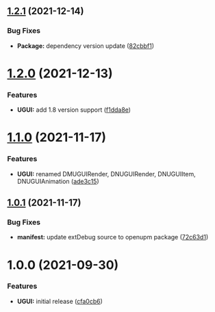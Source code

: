 ## [1.2.1](https://github.com/Iam1337/extDebug.UGUI/compare/v1.2.0...v1.2.1) (2021-12-14)


### Bug Fixes

* **Package:** dependency version update ([82cbbf1](https://github.com/Iam1337/extDebug.UGUI/commit/82cbbf13aa834e64d04df6a63b62fe2c464f2c2d))

# [1.2.0](https://github.com/Iam1337/extDebug.UGUI/compare/v1.1.0...v1.2.0) (2021-12-13)


### Features

* **UGUI:** add 1.8 version support ([f1dda8e](https://github.com/Iam1337/extDebug.UGUI/commit/f1dda8e536a82ae8dff8108931abf7b7a3cd9ec9))

# [1.1.0](https://github.com/Iam1337/extDebug.UGUI/compare/v1.0.1...v1.1.0) (2021-11-17)


### Features

* **UGUI:** renamed DMUGUIRender, DNUGUIRender, DNUGUIItem, DNUGUIAnimation ([ade3c15](https://github.com/Iam1337/extDebug.UGUI/commit/ade3c15834ec0a6e631ad1eb8dd5ce07d02ec3e2))

## [1.0.1](https://github.com/Iam1337/extDebug.UGUI/compare/v1.0.0...v1.0.1) (2021-11-17)


### Bug Fixes

* **manifest:** update extDebug source to openupm package ([72c63d1](https://github.com/Iam1337/extDebug.UGUI/commit/72c63d1d50ae0ab7bb00f2b0328fb86f493c6a4a))

# 1.0.0 (2021-09-30)


### Features

* **UGUI:** initial release ([cfa0cb6](https://github.com/Iam1337/extDebug.UGUI/commit/cfa0cb6e500786ce081dcf0fcf7c43086776c05b))
